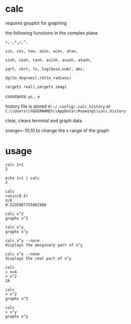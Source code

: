 # calc
requires gnuplot for graphing

the following functions in the complex plane

``+,-,*,/,^,``

``sin, cos, tan, asin, acos, atan, ``

``sinh, cosh, tanh, asinh, acosh, atanh, ``

``sqrt, cbrt, ln, log(base,num), abs,`` 

``dg(to_degrees),rd(to_radians)``

``re(gets real),im(gets imag)``

constants: ``pi, e``

history file is stored in ``~/.config/.calc_history`` or ``C:\\Users\\%USERNAME%\\AppData\\Roaming\\calc.history``

clear, clears terminal and graph data

xrange=-10,10 to change the x range of the graph

# usage
```
calc 1+1
2
```
```
echo 1+1 | calc
2
```
```
calc
>asin(0.5)
π/6
0.5235987755982988
```
```
calc x^2
graphs x^2
```
```
calc x^y
graphs x^y
```
```
calc x^y --nore
displays the amiginary part of x^y
```
```
calc x^y --noim
displays the real part of x^y
```
```
calc
> x=4
> x^2
16
```
```
calc
> x^2
graphs x^2
```
```
calc
> x^y
graphs x^y
```